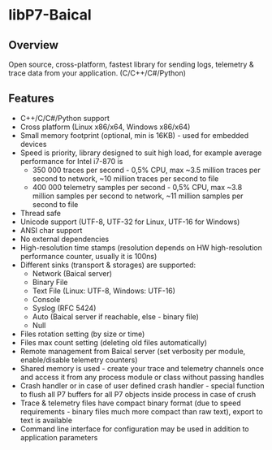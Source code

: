 # libP7-Baical

## Overview

Open source, cross-platform, fastest library for sending logs, telemetry & trace data from your application. (C/C++/C#/Python)

## Features
 * C++/C/C#/Python support
 * Cross platform (Linux x86/x64, Windows x86/x64)
 * Small memory footprint (optional, min is 16KB) - used for embedded devices
 * Speed is priority, library designed to suit high load, for example average performance for Intel i7-870 is
   * 350 000 traces per second - 0,5% CPU, max ~3.5 million traces per second to network, ~10 million traces per second to file
   * 400 000 telemetry samples per second - 0,5% CPU, max ~3.8 million samples per second to network, ~11 million samples per second to file
 * Thread safe
 * Unicode support (UTF-8, UTF-32 for Linux, UTF-16 for Windows)
 * ANSI char support
 * No external dependencies
 * High-resolution time stamps (resolution depends on HW high-resolution performance counter, usually it is 100ns)
 * Different sinks (transport & storages) are supported:
   * Network (Baical server)
   * Binary File
   * Text File (Linux: UTF-8, Windows: UTF-16)
   * Console
   * Syslog (RFC 5424)
   * Auto (Baical server if reachable, else - binary file)
   * Null
 * Files rotation setting (by size or time)
 * Files max count setting (deleting old files automatically)
 * Remote management from Baical server (set verbosity per module, enable/disable telemetry counters)
 * Shared memory is used - create your trace and telemetry channels once and access it from any process module or class without passing handles
 * Crash handler or in case of user defined crash handler - special function to flush all P7 buffers for all P7 objects inside process in case of crush
 * Trace & telemetry files have compact binary format (due to speed requirements - binary files much more compact than raw text), export to text is available
 * Command line interface for configuration may be used in addition to application parameters
